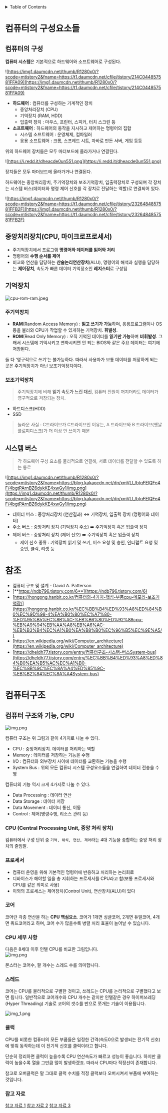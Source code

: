 <details>
<summary>Table of Contents</summary>

- [컴퓨터의 구성요소들](#컴퓨터의-구성요소들)
- [컴퓨터 구조와 기능, CPU](#컴퓨터-구조와-기능,-CPU)

</details>

# 컴퓨터의 구성요소들

## 컴퓨터의 구성

**컴퓨터 시스템**은 기본적으로 하드웨어와 소프트웨어로 구성된다.

![https://img1.daumcdn.net/thumb/R1280x0/?scode=mtistory2&fname=https://t1.daumcdn.net/cfile/tistory/214C044857581FFA09](https://img1.daumcdn.net/thumb/R1280x0/?scode=mtistory2&fname=https://t1.daumcdn.net/cfile/tistory/214C044857581FFA09)

- **하드웨어** : 컴퓨터를 구성하는 기계적인 장치
    - 중앙처리장치 (CPU)
    - 기억장치 (RAM, HDD)
    - 입출력 장치 : 마우스, 프린터, 스피커, 터치 스크린 등
- **소프트웨어** : 하드웨어의 동작을 지시하고 제어하는 명령어의 집합
    - 시스템 소프트웨어 : 운영체제, 컴파일러
    - 응용 소프트웨어 : 크롬, 스프레드 시트, 자바로 만든 서버, 게임 등등

위의 하드웨어 장치들은 모두 마더보드에 올라가거나 연결된다.

![https://i.redd.it/dheacde0un551.png](https://i.redd.it/dheacde0un551.png)

장치들은 모두 마더보드에 올라가거나 연결된다.

하드웨어는 중앙처리장치, 주기억장치와 보조기억장치, 입출력장치로 구성되며 각 장치는 시스템 버스(데이터와 명령 제어 신호를 각 장치로 전달하는 역할)로 연결되어 있다.

![https://img1.daumcdn.net/thumb/R1280x0/?scode=mtistory2&fname=https://t1.daumcdn.net/cfile/tistory/2326484857581FFB2F](https://img1.daumcdn.net/thumb/R1280x0/?scode=mtistory2&fname=https://t1.daumcdn.net/cfile/tistory/2326484857581FFB2F)

## 중앙처리장치(CPU, 마이크로프로세서)

- 주기억장치에서 프로그램 **명령어와 데이터를 읽어와 처리**
- 명령어의 **수행 순서를 제어**
- 비교와 연산을 담당하는 **산술논리연산장치**(ALU), 명령어의 해석과 실행을 담당하는 **제어장치**, 속도가 빠른 데이터 기억장소인 **레지스터**로 구성됨

## 기억장치

![cpu-rom-ram.jpeg](images/cpu-rom-ram.jpeg)

### 주기억장치

- **RAM**(Random Access Memory) : **읽고 쓰기가 가능**하며, 응용프로그램이나 OS 등을 불러와 CPU가 작업할 수 있게하는 기억장치. **휘발성**.
- **ROM**(Read Only Memory) :  오직 기억된 데이터를 **읽기만 가능**하며 **비휘발성**. 그래서 시스템에 기억시키고 변화시키면 안 되는 BIOS와 같은 주요 데이터는 여기에 저장된다.

둘 다 ‘영구적으로 쓰기’는 불가능하다. 따라서 사용자가 보통 데이터를 저장하게 되는 곳은 주기억장치가 아닌 보조기억장치이다.

### 보조기억장치

> 주기억장치에 비해 **읽기 속도가 느린 대신**, 컴퓨터 전원이 꺼지더라도 데이터가 영구적으로 저장되는 장치.

- 하드디스크(HDD)
- SSD

> 놀라운 사실 : C드라이브가 C드라이브인 이유는, A 드라이브와 B 드라이브(옛날 플로피디스크)가 더 이상 안 쓰이기 때문


## 시스템 버스

> 각 하드웨어 구성 요소를 물리적으로 연결해, 서로 데이터를 전달할 수 있도록 하는 통로


![https://img1.daumcdn.net/thumb/R1280x0/?scode=mtistory2&fname=https://blog.kakaocdn.net/dn/xmVLL/btqFElQFe4F/4bgtPArnBZ6dykKE4xwGy1/img.png](https://img1.daumcdn.net/thumb/R1280x0/?scode=mtistory2&fname=https://blog.kakaocdn.net/dn/xmVLL/btqFElQFe4F/4bgtPArnBZ6dykKE4xwGy1/img.png)

- 데이터 버스 : 중앙처리장치 (연산결과) ↔ 기억장치, 입출력 장치 (명령어와 데이터)
- 주소 버스 : 중앙처리 장치 (기억장치 주소) ➡️ 주기억장치 혹은 입출력 장치
- 제어 버스 : 중앙처리 장치 (제어 신호) ➡️ 주기억장치 혹은 입출력 장치
    - 제어 신호 종류 : 기억장치 읽기 및 쓰기, 버스 요청 및 승인, 인터럽트 요청 및 승인, 클락, 리셋 등

# 참조

- 컴퓨터 구조 및 설계 - David A. Patterson
- [**https://ndb796.tistory.com/6**](https://ndb796.tistory.com/6)
- [https://hongong.hanbit.co.kr/컴퓨터의-4가지-핵심-부품cpu-메모리-보조기억장/](https://hongong.hanbit.co.kr/%EC%BB%B4%ED%93%A8%ED%84%B0%EC%9D%98-4%EA%B0%80%EC%A7%80-%ED%95%B5%EC%8B%AC-%EB%B6%80%ED%92%88cpu-%EB%A9%94%EB%AA%A8%EB%A6%AC-%EB%B3%B4%EC%A1%B0%EA%B8%B0%EC%96%B5%EC%9E%A5/)
- [https://en.wikipedia.org/wiki/Computer_architecture](https://en.wikipedia.org/wiki/Computer_architecture)
- [https://dheldh77.tistory.com/entry/컴퓨터구조-시스템-버스System-bus](https://dheldh77.tistory.com/entry/%EC%BB%B4%ED%93%A8%ED%84%B0%EA%B5%AC%EC%A1%B0-%EC%8B%9C%EC%8A%A4%ED%85%9C-%EB%B2%84%EC%8A%A4System-bus)

# 컴퓨터구조
## 컴퓨터 구조와 기능, CPU
![img.png](images/computer_architecture.png)   

컴퓨터 구조는 위 그림과 같이 4가지로 나눌 수 있다.
* CPU : 중앙처리장치. 데이터를 처리하는 역할
* Memory : 데이터를 저장하는 기능을 수행
* I/O : 컴퓨터와 외부장치 사이에 데이터를 교환하는 기능을 수행
* System Bus : 위의 모든 컴퓨터 시스템 구성요소들을 연결하여 데이터 전송을 수행   

컴퓨터의 기능 역시 크게 4가지로 나눌 수 있다.
* Data Processing : 데이터 연산
* Data Storage : 데이터 저장
* Data Movement : 데이터 통신, 이동
* Control : 제어(명령수행, 리소스 관리 등)   

### CPU (Central Processing Unit, 중앙 처리 장치)
컴퓨터에서 구성 단위 중 `기억, 해석, 연산, 제어`라는 4대 기능을 종합하는 중앙 처리 장치의 줄임말.   

### 프로세서
* 컴퓨터 운영을 위해 기본적인 명령어에 반응하고 처리하는 논리회로   
* 디바이스가 해야할 일을 총 지휘하는 프로세서를 CPU라고 함(보통 프로세서와 CPU를 같은 의미로 사용)   
* 이외의 프로세스는 제어장치(Control Unit), 연산장치(ALU)이 있다   

### 코어
코어란 각종 연산을 하는 **CPU 핵심요소**. 코어가 1개면 싱글코어, 2개면 듀얼코어, 4개면 쿼드코어라고 하며, 코어 수가 많을수록 병렬 처리 효율이 늘어날 수 있습니다.   

### CPU 세부 사항
다음은 8세대 이후 인텔 CPU를 비교한 그림입니다.   
![img.png](images/cpu_pocket.png)   

몬스터는 코어수, 팔 개수는 스레드 수를 의미합니다.   

### 스레드
코어는 CPU를 물리적으로 구별한 것이고, 쓰레드는 CPU를 논리적으로 구별했다고 보면 됩니다. 일반적으로 코어개수와 CPU 개수는 같지만 인텔같은 경우 하이퍼쓰레딩(Hyper Threading) 기술로 코어의 갯수를 반으로 쪼개는 기술이 이용됩니다.

![img_1.png](images/cpu_thread.png)   

### 클럭
CPU를 비롯한 컴퓨터의 모든 부품들은 일정한 간격(속도0으로 발생되는 전기적 신호)에 맞춰 동작하는데 이 전기적 신호를 클럭이라고 합니다.

단순히 정리하면 클럭이 높을수록 CPU 연산속도가 빠르고 성능이 좋습니다. 하지만 클럭이 높을수록 열을 그만큼 많이 발생하겠죠. 따라서 CPU마다 적정선이 존재합니다.

참고로 오버클럭은 말 그대로 클럭 수치를 적정 클럭보다 오버시켜서 부품에 부여하는 것입니다.

### 참고 자료
[참고 자료 1](https://velog.io/@ckstn0777/%EC%BB%B4%ED%93%A8%ED%84%B0%EA%B5%AC%EC%A1%B0-%EC%BB%B4%ED%93%A8%ED%84%B0-%EA%B5%AC%EC%A1%B0%EC%99%80-%EA%B8%B0%EB%8A%A5-CPU) [참고 자료 2](https://donghoson.tistory.com/entry/CPU-%ED%94%84%EB%A1%9C%EC%84%B8%EC%84%9C-%EC%BD%94%EC%96%B4-%EA%B0%99%EC%9D%80-%EC%9A%A9%EC%96%B4%EC%9D%B8%EA%B0%80) [참고 자료 3](https://dmzld.tistory.com/18)